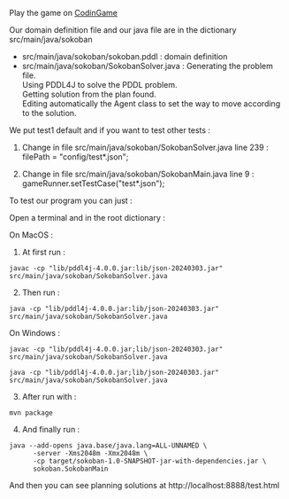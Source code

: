 Play the game on [CodinGame](https://www.codingame.com/training/hard/sokoban)

Our domain definition file and our java file are in the dictionary src/main/java/sokoban

- src/main/java/sokoban/sokoban.pddl : domain definition
- src/main/java/sokoban/SokobanSolver.java : Generating the problem file.  
                                             Using PDDL4J to solve the PDDL problem.  
                                             Getting solution from the plan found.  
                                             Editing automatically the Agent class to set the way to move according to the solution.  

We put test1 default and if you want to test other tests : 

1. Change in file src/main/java/sokoban/SokobanSolver.java line 239 : filePath = "config/test*.json";  

2. Change in file src/main/java/sokoban/SokobanMain.java line 9 : gameRunner.setTestCase("test*.json");

To test our program you can just :  

Open a terminal and in the root dictionary :  

On MacOS : 

1. At first run : 
```
javac -cp "lib/pddl4j-4.0.0.jar:lib/json-20240303.jar" src/main/java/sokoban/SokobanSolver.java  
```

2. Then run : 
```
java -cp "lib/pddl4j-4.0.0.jar:lib/json-20240303.jar" src/main/java/sokoban/SokobanSolver.java  
```

On Windows : 
```
javac -cp "lib/pddl4j-4.0.0.jar;lib/json-20240303.jar" src/main/java/sokoban/SokobanSolver.java  
```

```
java -cp "lib/pddl4j-4.0.0.jar;lib/json-20240303.jar" src/main/java/sokoban/SokobanSolver.java  
```

3. After run with : 
```
mvn package
```

4. And finally run : 
```
java --add-opens java.base/java.lang=ALL-UNNAMED \
      -server -Xms2048m -Xmx2048m \
      -cp target/sokoban-1.0-SNAPSHOT-jar-with-dependencies.jar \
      sokoban.SokobanMain
```

And then you can see planning solutions at http://localhost:8888/test.html